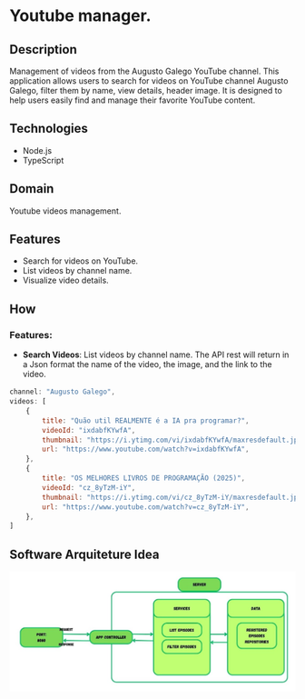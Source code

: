 # Youtube manager.
## Description
Management of videos from the Augusto Galego YouTube channel.
This application allows users to search for videos on YouTube channel Augusto Galego, filter them by name, view details, header image. It is designed to help users easily find and manage their favorite YouTube content.

## Technologies
- Node.js
- TypeScript

## Domain
Youtube videos management.

## Features
- Search for videos on YouTube.
- List videos by channel name.
- Visualize video details.

## How

### Features:
- **Search Videos**: List videos by channel name.
The API rest will return in a Json format the name of the video, the image, and the link to the video.
```js
channel: "Augusto Galego",
videos: [
    {
        title: "Quão util REALMENTE é a IA pra programar?",
        videoId: "ixdabfKYwfA",
        thumbnail: "https://i.ytimg.com/vi/ixdabfKYwfA/maxresdefault.jpg",
        url: "https://www.youtube.com/watch?v=ixdabfKYwfA",
    },
    {
        title: "OS MELHORES LIVROS DE PROGRAMAÇÃO (2025)",
        videoId: "cz_8yTzM-iY",
        thumbnail: "https://i.ytimg.com/vi/cz_8yTzM-iY/maxresdefault.jpg",
        url: "https://www.youtube.com/watch?v=cz_8yTzM-iY",
    },
]
```
## Software Arquiteture Idea

<img src="./Server.jpg" alt="Software Arquiteture" width="800"/>